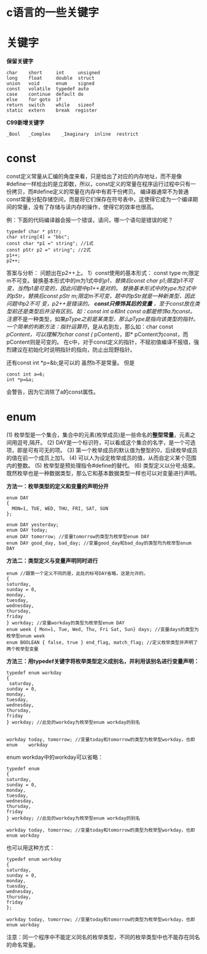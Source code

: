 # c语言的一些关键字

# 关键字

**保留关键字**

```
char    short     int     unsigned  
long    float     double  struct  
union   void      enum    signed  
const   volatile  typedef auto  
case    continue  default do  
else    for goto  if  
return  switch    while   sizeof  
static  extern    break  register 
```

**C99新增关键字**

```
_Bool   _Complex    _Imaginary  inline  restrict
```

# const

const定义常量从汇编的角度来看，只是给出了对应的内存地址，而不是像#define一样给出的是立即数，所以，const定义的常量在程序运行过程中只有一份拷贝，而#define定义的常量在内存中有若干份拷贝。 
编译器通常不为普通const常量分配存储空间，而是将它们保存在符号表中，这使得它成为一个编译期间的常量，没有了存储与读内存的操作，使得它的效率也很高。

例：下面的代码编译器会报一个错误，请问，哪一个语句是错误的呢？

```
typedef char * pStr;
char string[4] = "bbc";
const char *p1 =" string"; //1式
const pStr p2 =" string"; //2式
p1++;
p2++;
```

答案与分析： 
问题出在p2++上。 
1）const使用的基本形式： const type m;限定m不可变。替换基本形式中的m为1式中的*p1，替换后const char *p1;限定*p1不可变，当然p1是可变的，因此问题中p1++是对的。 
替换基本形式中的type为2式中的pStr，替换后const pStr m;限定m不可变，题中的pStr就是一种新类型，因此问题中p2不可 变，p2++是错误的。 
**const只修饰其后的变量** ，至于const放在类型前还是类型后并没有区别。如：const int a和int const a都是修饰a为const。注意*不是一种类型，如果*pType之前是某类型，那么pType是指向该类型的指针。 
一个简单的判断方法：指针运算符*，是从右到左，那么如：char const *pContent，可以理解为char const (* pContent)，即* pContent为const，而pContent则是可变的。 
在c中，对于const定义的指针，不赋初值编译不报错，强烈建议在初始化时说明指针的指向，防止出现野指针。

还有const int *p=&b;是可以的 虽然b不是常量。 
但是

```
const int a=6;
int *p=&a;
```

会警告，因为它消除了a的const属性。

# enum

(1) 枚举型是一个集合，集合中的元素(枚举成员)是一些命名的**整型常量**，元素之间用逗号,隔开。 
(2) DAY是一个标识符，可以看成这个集合的名字，是一个可选项，即是可有可无的项。 
(3) 第一个枚举成员的默认值为整型的0，后续枚举成员的值在前一个成员上加1。 
(4) 可以人为设定枚举成员的值，从而自定义某个范围内的整数。 
(5) 枚举型是预处理指令#define的替代。 
(6) 类型定义以分号;结束。 
既然枚举也是一种数据类型，那么它和基本数据类型一样也可以对变量进行声明。

**方法一：枚举类型的定义和变量的声明分开**

```
enum DAY
{
  MON=1, TUE, WED, THU, FRI, SAT, SUN
};

enum DAY yesterday;
enum DAY today;
enum DAY tomorrow; //变量tomorrow的类型为枚举型enum DAY
enum DAY good_day, bad_day; //变量good_day和bad_day的类型均为枚举型enum DAY
```

**方法二：类型定义与变量声明同时进行**

```
enum //跟第一个定义不同的是，此处的标号DAY省略，这是允许的。
{
saturday,
sunday = 0,
monday,
tuesday,
wednesday,
thursday,
friday
} workday; //变量workday的类型为枚举型enum DAY
enum week { Mon=1, Tue, Wed, Thu, Fri Sat, Sun} days; //变量days的类型为枚举型enum week
enum BOOLEAN { false, true } end_flag, match_flag; //定义枚举类型并声明了两个枚举型变量
```

**方法三：用typedef关键字将枚举类型定义成别名，并利用该别名进行变量声明：**

```
typedef enum workday
{
 saturday,
sunday = 0,
monday,
tuesday,
wednesday,
thursday,
friday
} workday; //此处的workday为枚举型enum workday的别名


workday today, tomorrow; //变量today和tomorrow的类型为枚举型workday，也即enum    workday
```

enum workday中的workday可以省略：

```
typedef enum
{
saturday,
sunday = 0,
monday,
tuesday,
wednesday,
thursday,
friday
} workday; //此处的workday为枚举型enum workday的别名

workday today, tomorrow; //变量today和tomorrow的类型为枚举型workday，也即enum workday
```

也可以用这种方式：

```
typedef enum workday
{
saturday,
sunday = 0,
monday,
tuesday,
wednesday,
thursday,
friday
};

workday today, tomorrow; //变量today和tomorrow的类型为枚举型workday，也即enum workday
```

注意：同一个程序中不能定义同名的枚举类型，不同的枚举类型中也不能存在同名的命名常量。
